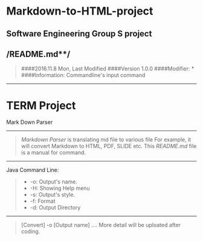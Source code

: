 # Markdown-to-HTML-project
Software Engineering Group S project
--------------------------
/******README.md********/
---------------------------
>####2016.11.8 Mon, Last Modified
>####Version 1.0.0
>####Modifier: *
>####Information: Commandline's input command
**************************************
TERM Project
===============
Mark Down Parser
***********************************************************
>*Markdown Parser* is translating md file to various file
>For example, it will convert Markdown to HTML, PDF, SLIDE etc.
>This *README.md* file is a manual for command.
************************************************************
Java Command Line:
>* -o: Output's name.
>* -H: Showing Help menu
>* -s: Output's style.
>* -f: Format
>* -d: Output Directory
-------------
>[Convert] -o [Output name]
>....
>More detail will be uploated after coding.
